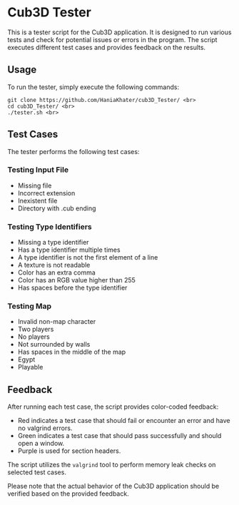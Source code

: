 # Cub3D Tester

This is a tester script for the Cub3D application. It is designed to run various tests and check for potential issues or errors in the program. The script executes different test cases and provides feedback on the results.

## Usage

To run the tester, simply execute the following commands:
```
git clone https://github.com/HaniaKhater/cub3D_Tester/ <br>
cd cub3D_Tester/ <br>
./tester.sh <br>
```

## Test Cases

The tester performs the following test cases:

### Testing Input File
- Missing file
- Incorrect extension
- Inexistent file
- Directory with .cub ending

### Testing Type Identifiers
- Missing a type identifier
- Has a type identifier multiple times
- A type identifier is not the first element of a line
- A texture is not readable
- Color has an extra comma
- Color has an RGB value higher than 255
- Has spaces before the type identifier

### Testing Map
- Invalid non-map character
- Two players
- No players
- Not surrounded by walls
- Has spaces in the middle of the map
- Egypt
- Playable

## Feedback

After running each test case, the script provides color-coded feedback:
- Red indicates a test case that should fail or encounter an error and have no valgrind errors.
- Green indicates a test case that should pass successfully and should open a window.
- Purple is used for section headers.

The script utilizes the `valgrind` tool to perform memory leak checks on selected test cases.

Please note that the actual behavior of the Cub3D application should be verified based on the provided feedback.
